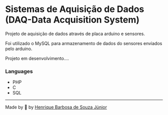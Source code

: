 # Sistemas de Aquisição de Dados (DAQ-Data Acquisition System)

Projeto de aquisição de dados através de placa arduino e sensores.

 
 
  Foi utilizado o MySQL para armazenamento de dados do sensores enviados pelo arduino.
  

 
  Projeto em desenvolvimento....

  ### Languages

  * PHP
  * C
  * SQL

 

  ---
 Made by 💙 by [Henrique Barbosa de Souza Júnior](https://github.com/HenriqueBarbosaSJr)